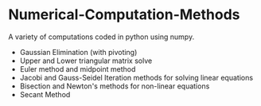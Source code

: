 # Numerical-Computation-Methods

A variety of computations coded in python using numpy.

- Gaussian Elimination (with pivoting)
- Upper and Lower triangular matrix solve
- Euler method and midpoint method
- Jacobi and Gauss-Seidel Iteration methods for solving linear equations
- Bisection and Newton's methods for non-linear equations
- Secant Method
